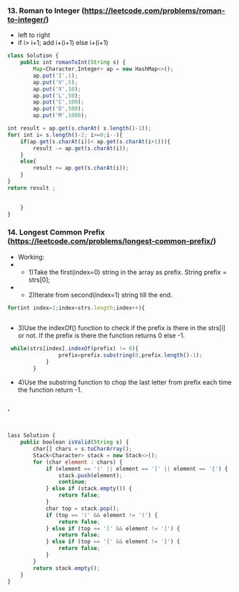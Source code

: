 ### 13. Roman to Integer (https://leetcode.com/problems/roman-to-integer/)
- left to right
- if i> i+1;
add i+(i+1)
else i+(i+1)



```js
class Solution {
    public int romanToInt(String s) {
        Map<Character,Integer> ap = new HashMap<>();
        ap.put('I',1);
        ap.put('V',5);
        ap.put('X',10);
        ap.put('L',50);
        ap.put('C',100);
        ap.put('D',500);
        ap.put('M',1000);

int result = ap.get(s.charAt( s.length()-1));
for( int i= s.length()-2; i>=0;i--){
    if(ap.get(s.charAt(i))< ap.get(s.charAt(i+1))){
        result -= ap.get(s.charAt(i));
    }
    else{
        result += ap.get(s.charAt(i));
    }
} 
return result ;

        
    }
}

```

### 14. Longest Common Prefix (https://leetcode.com/problems/longest-common-prefix/)

-  Working:
- - 1)Take the first(index=0) string in the array as prefix. 
 String prefix = strs[0];
- - 2)Iterate from second(index=1) string till the end.
```js 
for(int index=1;index<strs.length;index++){
    
```
- 3)Use the indexOf() function to check if the prefix is there in the strs[i] or not.
If the prefix is there the function returns 0 else -1.
```js           
 while(strs[index].indexOf(prefix) != 0){
                prefix=prefix.substring(0,prefix.length()-1);
            }
        }
```

- 4)Use the substring function to chop the last letter from prefix each time the function return -1.




### . 


```js


lass Solution {
    public boolean isValid(String s) {
        char[] chars = s.toCharArray();
        Stack<Character> stack = new Stack<>();
        for (char element : chars) {
            if (element == '(' || element == '[' || element == '{') {
                stack.push(element);
                continue;
            } else if (stack.empty()) {
                return false;
            }
            char top = stack.pop();
            if (top == '(' && element != ')') {
                return false;
            } else if (top == '[' && element != ']') {
                return false;
            } else if (top == '{' && element != '}') {
                return false;
            }
        }
        return stack.empty();
    }
}

```
